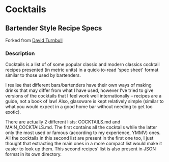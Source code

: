 # Cocktails

## Bartender Style Recipe Specs

Forked from [David Turnbull](http://dturnbull.org)

### Description

Cocktails is a list of of some popular classic and modern classics cocktail recipes presented (in metric units) in a quick-to-read 'spec sheet' format similar to those used by bartenders.

I realise that different bars/bartenders have their own ways of making drinks that may differ from what I have used, however I’ve tried to give versions of the cocktails that I feel work well internationally  – recipes are a guide, not a book of law! Also, glassware is kept relatively simple (similar to what you would expect in a good home bar without needing to get too exotic).

There are actually 2 different lists: COCKTAILS.md and MAIN\_COCKTAILS.md. The first contains all the cocktails while the latter only the most used or famous (according to my experience, YMMV) ones. All the cocktails in this second list are present in the first one too, I just thought that extracting the main ones in a more compact list would make it easier to look up them. This second recipes' list is also present in JSON format in its own directory.
